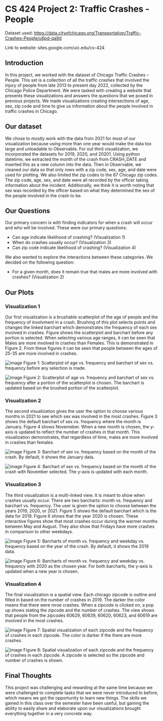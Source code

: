 # CS 424 Project 2: Traffic Crashes - People
Dataset used: https://data.cityofchicago.org/Transportation/Traffic-Crashes-People/u6pd-qa9d

Link to website: sites.google.com/uic.edu/cs-424

## Introduction

In this project, we worked with the dataset of Chicago Traffic Crashes – People. This set is a collection of all the traffic crashes that involved the injury of people from late 2013 to present day 2022, collected by the Chicago Police Department. We were tasked with creating a website that presents these visualizations and answers the questions that we posed in previous projects. We made visualizations creating intersections of age, sex, zip code and time to give us information about the people involved in traffic crashes in Chicago.

## Our dataset

We chose to mostly work with the data from 2021 for most of our visualization because using more than one year would make the data too large and unloadable to Observable. For out third visualization, we incorporated the datasets for 2019, 2020, and 20201. Using python datetime, we extracted the month of the crash from CRASH_DATE and inserted this as a new column into the data. Then in Observable, we cleaned our data so that only rows with a zip code, sex, age, and date were used for plotting. We also limited the zip codes to the 67 Chicago zip codes.
The zip code, age, sex, and date were all recorded by the officer taking information about the incident. Additionally, we think it is worth noting that sex was recorded by the officer based on what they determined the sex of the people involved in the crash to be.

## Our Questions

Our primary concern is with finding indicators for when a crash will occur and who will be involved. These were our primary questions:

- Can age indicate likelihood of crashing? (Visualization 1)
- When do crashes usually occur? (Visualization 3)
- Can zip code indicate likelihood of crashing? (Visualization 4)

We also wanted to explore the interactions between these categories. We decided on the following question:
- For a given month, does it remain true that males are more involved with crashes? (Visualization 2)

## Our Plots

### Visualization 1

Our first visualization is a brushable scatterplot of the age of people and the frequency of involvment in a crash. Brushing of this plot selects points and changes the linked barchart which demonstrates the frequency of each sex involved in crashes. Figure shows the scatterplot and barchart before any portion is selected. When selecting various age ranges, it can be seen that Males are more involved in crashes than Females. This is demonstrated in Figure 2. From these figures it can be seen that people between the ages of 25-35 are more involved in crashes.

![image](https://user-images.githubusercontent.com/69224393/205402406-d7e711f1-cc1d-4c54-a2f9-b876c745d9e8.png)
Figure 1: Scatterplot of age vs. frequency and barchart of sex vs. frequency before any selection is made.

![image](https://user-images.githubusercontent.com/69224393/205402482-5fb23f9a-2334-4665-b007-0335eeac67f3.png)
Figure 2: Scatterplot of age vs. frequency and barchart of sex vs. frequency after a portion of the scatterplot is chosen. The barchart is updated based on the brushed portion of the scatterplot.

### Visualization 2

The second visualization gives the user the option to choose various months in 2021 to see which sex was involved in the most crashes. Figure 3 shows the default barchart of sex vs. frequency where the month is January. Figure 4 shows Novemeber. When a new month is chosen, the y-axis is updated to reflect the number of crashes in that month. This visualization demonstrates, that regardless of time, males are more involved in crashes than females.

![image](https://user-images.githubusercontent.com/69224393/205403111-7fdbc861-c866-4cf1-b2d5-4cdd8aeef296.png)
Figure 3: Barchart of sex vs. frequency based on the month of the crash. By default, it shows the January data.

![image](https://user-images.githubusercontent.com/69224393/205403210-51ee9f6b-48f7-478e-bca1-4571f98649f0.png)
Figure 4: Barchart of sex vs. frequency based on the month of the crash with November selected. The y-axis is updated with each month.

### Visualization 3

The third visualization is a multi-linked view. It is meant to show when crashes usually occur. There are two barcharts: month vs. frequency and barchart vs. frequency. The user is given the option to choose between the years 2019, 2020, or 2021. Figure 5 shows the default barchart which is the data for 2019. Figure 6 shows that the year 2020 is chosen. These interactive figures show that most crashes occur during the warmer months between May and August. They also show that Fridays have more crashes in comparison to other weekdays.

![image](https://user-images.githubusercontent.com/69224393/205403350-3f354406-5401-42eb-9627-a0997bb8c068.png)
Figure 5: Barcharts of month vs. frequency and weekday vs. frequency based on the year of the crash. By default, it shows the 2019 data.

![image](https://user-images.githubusercontent.com/69224393/205403392-954712a3-3fff-4929-b470-0b33b87f0349.png)
Figure 6: Barcharts of month vs. frequency and weekday vs. frequency with 2020 as the chosen year. For both barcharts, the y-axis is updated when a new year is chosen.

### Visualization 4

The final visualization is a spatial view. Each chicago zipcode is outline and filled in based on the number of crashes in 2019. The darker the color means that there were mroe crashes. When a zipcode is clicked on, a pop up shows stating the zipcode and the number of crashes. The view shows that people from the zipcodes  60629, 60639, 60620, 60623, and 60619 are involved in the most crashes.

![image](https://user-images.githubusercontent.com/69224393/205403572-d2578a08-3239-4803-b2d8-15ad521df17a.png)
Figure 7: Spatial visualization of each zipcode and the frequency of crashes in each zipcode. The color is darker if the there are more crashes.

![image](https://user-images.githubusercontent.com/69224393/205403668-2926af28-37bd-4dcc-be3f-247e403347a5.png)
Figure 8: Spatial visualization of each zipcode and the frequency of crashes in each zipcode. A zipcode is selected so the zipcode and number of crashes is shown.

## Final Thoughts

This project was challenging and rewarding at the same time because we were challenged to complete tasks that we were never introduced to before, which means we got the opportunity to learn new things. The skills we gained in this class over the semester have been useful, but gaining the ability to easily share and elaborate upon our visualizations brought everything together in a very concrete way. 

